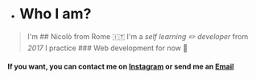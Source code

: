 - # Who I am?

> I'm ## Nicolò from Rome 🇮🇹
> I'm a *self learning ✏️ developer* from *2017*
> I practice ### Web development for now 👀 

#### If you want, you can contact me on [Instagram]("instagram.com/nyco_tina") or send me an [Email]("mailto:teseonicolo@gmail.com")
